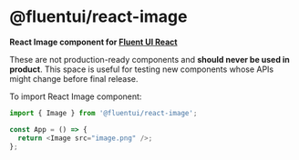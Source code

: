 # @fluentui/react-image

**React Image component for [Fluent UI React](https://developer.microsoft.com/en-us/fluentui)**

These are not production-ready components and **should never be used in product**. This space is useful for testing new components whose APIs might change before final release.

To import React Image component:

```js
import { Image } from '@fluentui/react-image';

const App = () => {
  return <Image src="image.png" />;
};
```
